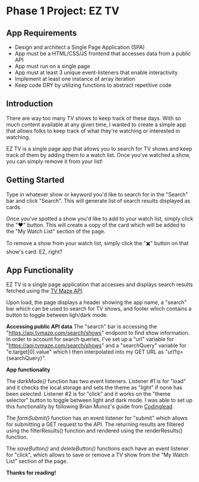 # Phase 1 Project: EZ TV

## App Requirements 

- Design and architect a Single Page Application (SPA)
- App must be a HTML/CSS/JS frontend that accesses data from a public API
- App must run on a single page
- App must at least 3 unique event-listeners that enable interactivity
- Implement at least one instance of array iteration
- Keep code DRY by utilizing functions to abstract repetitive code

## Introduction

There are way too many TV shows to keep track of these days. With so much content available at any given time, I wanted to create a simple app that allows folks to keep track of what they're watching or interested in watching.

EZ TV is a single page app that allows you to search for TV shows and keep track of them by adding them to a watch list. Once you've watched a show, you can simply remove it from your list!

## Getting Started

Type in whatever show or keyword you'd like to search for in the "Search" bar and click "Search". This will generate list of search results displayed as cards.

Once you've spotted a show you'd like to add to your watch list, simply click the "❤️" button. This will create a copy of the card which will be added to the "My Watch List" section of the page.

To remove a show from your watch list, simply click the "✖️" button on that show's card. EZ, right?

## App Functionality

EZ TV is a single page application that accesses and displays search results fetched using the [TV Maze API](https://www.tvmaze.com/api).

Upon load, the page displays a header showing the app name, a "search" bar which can be used to search for TV shows, and footer which contains a button to toggle between ligh/dark mode.

**Accessing public API data**
The "search" bar is accessing the "https://api.tvmaze.com/search/shows" endpoint to find show information. In order to account for search queries, I've set up a "url" variable for "https://api.tvmaze.com/search/shows" and a "searchQuery" variable for "e.target[0].value" which I then interpolated into my GET URL as "${url}?q=${searchQuery}".

**App functionality**

The *darkMode()* function has two event listeners. Listener #1 is for "load" and it checks the local storage and sets the theme as "light" if none has been selected. Listener #2 is for "click" and it works on the "theme selector" button to toggle between light and dark mode. I was able to set up this functionality by following Brian Munoz's guide from [Codinglead](https://codinglead.co/javascript/add-dark-mode-to-your-website).

The *formSubmit()* function has an event listener for "submit" which allows for submitting a GET request to the API. The returning results are filtered using the filterResults() function and rendered using the renderResults() function.

The *saveButton()* and *deleteButton()* functions each have an event listener for "click", which allows to save or remove a TV show from the "My Watch List" section of the page.

**Thanks for reading!**
